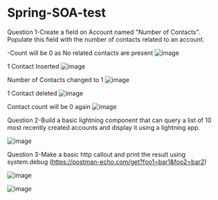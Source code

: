 # Spring-SOA-test
Question 1-Create a field on Account named "Number of Contacts". Populate this field with the number of contacts related to an account. 

-Count will be 0 as No related contacts are present
![image](https://github.com/hirakhaaan/Spring-SOA-test/assets/56363859/2cfac2da-04f0-4004-a788-7dec2d508f70)

1 Contact Inserted
![image](https://github.com/hirakhaaan/Spring-SOA-test/assets/56363859/bcdc8ea7-17ac-4735-9c49-cce6b345fe16)

Number of Contacts changed to 1
![image](https://github.com/hirakhaaan/Spring-SOA-test/assets/56363859/5158034c-58ea-4a88-8a69-5cbd3c60c513)

1 Contact deleted
![image](https://github.com/hirakhaaan/Spring-SOA-test/assets/56363859/28e14fa0-cb8d-40c9-aec9-ec99868de6c7)

Contact count will be 0 again
![image](https://github.com/hirakhaaan/Spring-SOA-test/assets/56363859/72acecb6-295f-41a3-84ee-e147bbcd50bb)



Question 2-Build a basic lightning component that can query a list of 10 most recently created accounts and display it using a lightning app. 

![image](https://github.com/hirakhaaan/Spring-SOA-test/assets/56363859/708b3711-56f0-4865-9cac-0a7fc1286b5b)


Question 3-Make a basic http callout and print the result using system.debug (https://postman-echo.com/get?foo1=bar1&foo2=bar2)

![image](https://github.com/hirakhaaan/Spring-SOA-test/assets/56363859/636c7893-f392-4cc7-8e1e-6b5aa47a963c)

![image](https://github.com/hirakhaaan/Spring-SOA-test/assets/56363859/be92bf70-4cfe-44bb-979b-c323a1029144)

